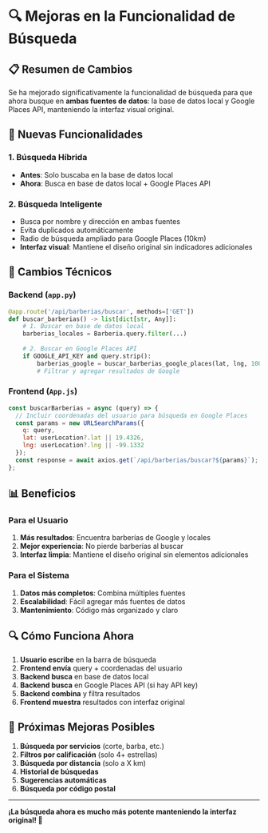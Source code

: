 # 🔍 Mejoras en la Funcionalidad de Búsqueda

## 📋 Resumen de Cambios

Se ha mejorado significativamente la funcionalidad de búsqueda para que ahora busque en **ambas fuentes de datos**: la base de datos local y Google Places API, manteniendo la interfaz visual original.

## 🚀 Nuevas Funcionalidades

### 1. **Búsqueda Híbrida**
- **Antes**: Solo buscaba en la base de datos local
- **Ahora**: Busca en base de datos local + Google Places API

### 2. **Búsqueda Inteligente**
- Busca por nombre y dirección en ambas fuentes
- Evita duplicados automáticamente
- Radio de búsqueda ampliado para Google Places (10km)
- **Interfaz visual**: Mantiene el diseño original sin indicadores adicionales

## 🔧 Cambios Técnicos

### Backend (`app.py`)

```python
@app.route('/api/barberias/buscar', methods=['GET'])
def buscar_barberias() -> list[dict[str, Any]]:
    # 1. Buscar en base de datos local
    barberias_locales = Barberia.query.filter(...)
    
    # 2. Buscar en Google Places API
    if GOOGLE_API_KEY and query.strip():
        barberias_google = buscar_barberias_google_places(lat, lng, 10000)
        # Filtrar y agregar resultados de Google
```

### Frontend (`App.js`)

```javascript
const buscarBarberias = async (query) => {
  // Incluir coordenadas del usuario para búsqueda en Google Places
  const params = new URLSearchParams({
    q: query,
    lat: userLocation?.lat || 19.4326,
    lng: userLocation?.lng || -99.1332
  });
  const response = await axios.get(`/api/barberias/buscar?${params}`);
};
```

## 📊 Beneficios

### Para el Usuario
1. **Más resultados**: Encuentra barberías de Google y locales
2. **Mejor experiencia**: No pierde barberías al buscar
3. **Interfaz limpia**: Mantiene el diseño original sin elementos adicionales

### Para el Sistema
1. **Datos más completos**: Combina múltiples fuentes
2. **Escalabilidad**: Fácil agregar más fuentes de datos
3. **Mantenimiento**: Código más organizado y claro

## 🔍 Cómo Funciona Ahora

1. **Usuario escribe** en la barra de búsqueda
2. **Frontend envía** query + coordenadas del usuario
3. **Backend busca** en base de datos local
4. **Backend busca** en Google Places API (si hay API key)
5. **Backend combina** y filtra resultados
6. **Frontend muestra** resultados con interfaz original

## 🚀 Próximas Mejoras Posibles

1. **Búsqueda por servicios** (corte, barba, etc.)
2. **Filtros por calificación** (solo 4+ estrellas)
3. **Búsqueda por distancia** (solo a X km)
4. **Historial de búsquedas**
5. **Sugerencias automáticas**
6. **Búsqueda por código postal**

---

**¡La búsqueda ahora es mucho más potente manteniendo la interfaz original! 🎯** 